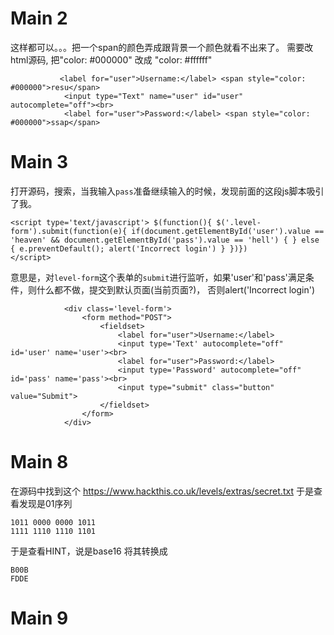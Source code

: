 # Main 2

这样都可以。。。把一个span的颜色弄成跟背景一个颜色就看不出来了。
需要改html源码, 把"color: #000000" 改成  "color: #ffffff"

               <label for="user">Username:</label> <span style="color: #000000">resu</span>
                <input type="Text" name="user" id="user" autocomplete="off"><br>
                <label for="user">Password:</label> <span style="color: #000000">ssap</span>

# Main 3
打开源码，搜索，当我输入`pass`准备继续输入的时候，发现前面的这段js脚本吸引了我。

```
<script type='text/javascript'> $(function(){ $('.level-form').submit(function(e){ if(document.getElementById('user').value == 'heaven' && document.getElementById('pass').value == 'hell') { } else { e.preventDefault(); alert('Incorrect login') } })})
</script>
```

意思是，对`level-form`这个表单的`submit`进行监听，如果'user'和'pass'满足条件，则什么都不做，提交到默认页面(当前页面?)，
否则alert('Incorrect login')
```
            <div class='level-form'>
                <form method="POST">
                    <fieldset>
                        <label for="user">Username:</label>
                        <input type='Text' autocomplete="off" id='user' name='user'><br>
                        <label for="user">Password:</label>
                        <input type='Password' autocomplete="off" id='pass' name='pass'><br>
                        <input type="submit" class="button" value="Submit">
                    </fieldset>
                </form>            
            </div>
```

# Main 8
在源码中找到这个
https://www.hackthis.co.uk/levels/extras/secret.txt
于是查看发现是01序列
```
1011 0000 0000 1011
1111 1110 1110 1101
```
于是查看HINT，说是base16
将其转换成
```
B00B
FDDE
```

# Main 9
